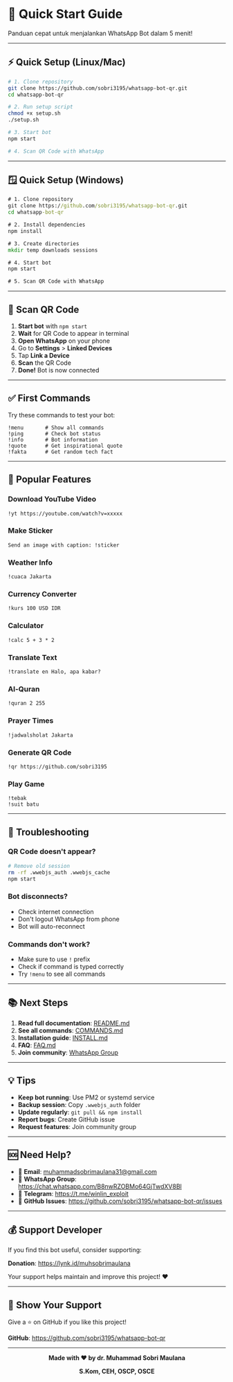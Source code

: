 # 🚀 Quick Start Guide

Panduan cepat untuk menjalankan WhatsApp Bot dalam 5 menit!

---

## ⚡ Quick Setup (Linux/Mac)

```bash
# 1. Clone repository
git clone https://github.com/sobri3195/whatsapp-bot-qr.git
cd whatsapp-bot-qr

# 2. Run setup script
chmod +x setup.sh
./setup.sh

# 3. Start bot
npm start

# 4. Scan QR Code with WhatsApp
```

---

## 🪟 Quick Setup (Windows)

```cmd
# 1. Clone repository
git clone https://github.com/sobri3195/whatsapp-bot-qr.git
cd whatsapp-bot-qr

# 2. Install dependencies
npm install

# 3. Create directories
mkdir temp downloads sessions

# 4. Start bot
npm start

# 5. Scan QR Code with WhatsApp
```

---

## 📱 Scan QR Code

1. **Start bot** with `npm start`
2. **Wait** for QR Code to appear in terminal
3. **Open WhatsApp** on your phone
4. Go to **Settings** > **Linked Devices**
5. Tap **Link a Device**
6. **Scan** the QR Code
7. **Done!** Bot is now connected

---

## ✅ First Commands

Try these commands to test your bot:

```
!menu       # Show all commands
!ping       # Check bot status
!info       # Bot information
!quote      # Get inspirational quote
!fakta      # Get random tech fact
```

---

## 🎯 Popular Features

### Download YouTube Video
```
!yt https://youtube.com/watch?v=xxxxx
```

### Make Sticker
```
Send an image with caption: !sticker
```

### Weather Info
```
!cuaca Jakarta
```

### Currency Converter
```
!kurs 100 USD IDR
```

### Calculator
```
!calc 5 + 3 * 2
```

### Translate Text
```
!translate en Halo, apa kabar?
```

### Al-Quran
```
!quran 2 255
```

### Prayer Times
```
!jadwalsholat Jakarta
```

### Generate QR Code
```
!qr https://github.com/sobri3195
```

### Play Game
```
!tebak
!suit batu
```

---

## 🔧 Troubleshooting

### QR Code doesn't appear?
```bash
# Remove old session
rm -rf .wwebjs_auth .wwebjs_cache
npm start
```

### Bot disconnects?
- Check internet connection
- Don't logout WhatsApp from phone
- Bot will auto-reconnect

### Commands don't work?
- Make sure to use `!` prefix
- Check if command is typed correctly
- Try `!menu` to see all commands

---

## 📚 Next Steps

1. **Read full documentation**: [README.md](README.md)
2. **See all commands**: [COMMANDS.md](docs/COMMANDS.md)
3. **Installation guide**: [INSTALL.md](INSTALL.md)
4. **FAQ**: [FAQ.md](docs/FAQ.md)
5. **Join community**: [WhatsApp Group](https://chat.whatsapp.com/B8nwRZOBMo64GjTwdXV8Bl)

---

## 💡 Tips

- **Keep bot running**: Use PM2 or systemd service
- **Backup session**: Copy `.wwebjs_auth` folder
- **Update regularly**: `git pull && npm install`
- **Report bugs**: Create GitHub issue
- **Request features**: Join community group

---

## 🆘 Need Help?

- 📧 **Email**: muhammadsobrimaulana31@gmail.com
- 💬 **WhatsApp Group**: https://chat.whatsapp.com/B8nwRZOBMo64GjTwdXV8Bl
- 📱 **Telegram**: https://t.me/winlin_exploit
- 🐛 **GitHub Issues**: https://github.com/sobri3195/whatsapp-bot-qr/issues

---

## 💰 Support Developer

If you find this bot useful, consider supporting:

**Donation**: https://lynk.id/muhsobrimaulana

Your support helps maintain and improve this project! ❤️

---

## 🌟 Show Your Support

Give a ⭐ on GitHub if you like this project!

**GitHub**: https://github.com/sobri3195/whatsapp-bot-qr

---

<div align="center">

**Made with ❤️ by dr. Muhammad Sobri Maulana**

**S.Kom, CEH, OSCP, OSCE**

</div>
